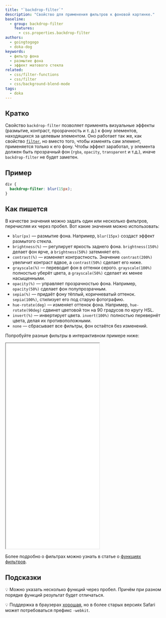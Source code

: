 ```yaml
---
title: "`backdrop-filter`"
description: "Свойство для применения фильтров к фоновой картинке."
baseline:
  - group: backdrop-filter
    features:
      - css.properties.backdrop-filter
authors:
  - goingtogogo
  - doka-dog
keywords:
  - фильтр фона
  - размытие фона
  - эффект матового стекла
related:
  - css/filter-functions
  - css/filter
  - css/background-blend-mode
tags:
  - doka
---
```


## Кратко

Свойство `backdrop-filter` позволяет применять визуальные эффекты (размытие, контраст, прозрачность и т. д.) к фону элементов, находящихся за целевым элементом. Оно работает так же, как свойство [`filter`](/css/filter/), но вместо того, чтобы изменять сам элемент, применяется только к его фону. Чтобы эффект заработал, у элемента должен быть прозрачный фон (`rgba`, `opacity`, `transparent` и т.д.), иначе `backdrop-filter` не будет заметен.

## Пример

```css
div {
  backdrop-filter: blur(15px);
}
```

## Как пишется

В качестве значения можно задать один или несколько фильтров, перечисляя их через пробел. Вот какие значения можно использовать:

- `blur(px)` — размытие фона. Например, `blur(15px)` создаст эффект размытого стекла.
- `brightness(%)` — регулирует яркость заднего фона. `brightness(150%)` делает фон ярче, а `brightness(50%)` затемняет его.
- `contrast(%)` — изменяет контрастность. Значение `contrast(200%)` увеличит контраст вдвое, а `contrast(50%)` сделает его ниже.
- `grayscale(%)` — переводит фон в оттенки серого. `grayscale(100%)` полностью уберёт цвета, а `grayscale(50%)` сделает их менее насыщенными.
- `opacity(%)` — управляет прозрачностью фона. Например, `opacity(50%)` сделает фон полупрозрачным.
- `sepia(%)` — придаёт фону тёплый, коричневатый оттенок. `sepia(100%)`, стилизует его под старую фотографию.
- `hue-rotate(deg)` — изменяет оттенок фона. Например, `hue-rotate(90deg)` сдвинет цветовой тон на 90 градусов по кругу HSL.
- `invert(%)` — инвертирует цвета. `invert(100%)` полностью перевернёт цвета, делая их противоположными.
- `none` — сбрасывает все фильтры, фон остаётся без изменений.

Попробуйте разные фильтры в интерактивном примере ниже:

<iframe title="Песочница" src="demos/playground/" height="660"></iframe>

Более подробно о фильтрах можно узнать в статье о [функциях фильтров](/css/filter-functions/).

## Подсказки

💡 Можно указать несколько функций через пробел. Причём при разном порядке функций результат будет отличаться.

💡 Поддержка в браузерах [хорошая](https://caniuse.com/?search=backdrop-filter), но в более старых версиях Safari может потребоваться префикс `-webkit`.
